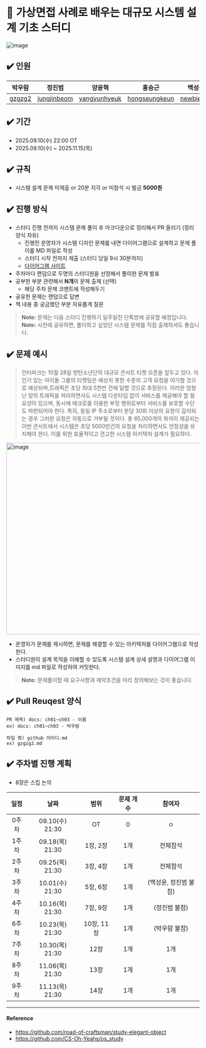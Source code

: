 # 📌 가상면접 사례로 배우는 대규모 시스템 설계 기초 스터디 
![image](https://contents.kyobobook.co.kr/sih/fit-in/400x0/pdt/9788966263158.jpg)


## ✔️ 인원
| 박우람 | 정진범 | 양윤혁 | 홍승근 | 백성윤 | 홍성민 |
| ---| --- | --- | --- | ---- | ---- | 
| [gzgzg2](https://github.com/gzgzg2)|[jungjinbeom](https://github.com/jungjinbeom)|[yangyunhyeuk](https://github.com/yangyunhyeuk) |[hongseungkeun](https://github.com/orgs/book-kitty/people/hongseungkeun) |[newbiebsy](https://github.com/newbiebsy) | [hhpp1205](https://github.com/hhpp1205)|
## ✔️ 기간
- 2025.09.10(수) 22:00 OT
- 2025.09.10(수) ~ 2025.11.15(목)

## ✔️ 규칙
- 시스템 설계 문제 미제출 or 20분 지각 or 미참석 시 벌금 **5000원** 

## ✔️ 진행 방식
- 스터디 진행 전까지 시스템 문제 풀이 후 마크다운으로 정리해서 PR 올리기 (정리 양식 자유)
  - 진행전 운영자가 시스템 디자인 문제를 내면 다이어그램으로 설계하고 문제 풀이를 MD 파일로 작성
  - 스터디 시작 전까지 제출 (스터디 당일 9시 30분까지)
  - [다이어그램 사이트](https://excalidraw.com/)
- 주차마다 랜덤으로 두명의 스터디원을 선정해서 풀이한 문제 발표
- 공부한 부분 관련해서 **N개**의 문제 출제 (선택)
  - 해당 주차 문제 코멘트에 작성해두기
- 공유한 문제는 랜덤으로 답변
- 책 내용 중 궁금했던 부분 자유롭게 질문
> **Note:** 문제는 다음 스터디 진행하기 일주일전 단톡방에 공유할 예정입니다.  
> **Note:** 사전에 공유하면, 풀이하고 싶었던 시스템 문제를 직접 출제하셔도 좋습니다. 

## ✔️ 문제 예시
> 인터파크는 10월 28일 방탄소년단의 대규모 콘서트 티켓 오픈을 앞두고 있다. 이 인기 있는 아이돌 그룹의 티켓팅은 예상치 못한 수준의 고객 요청을 야기할 것으로 예상되며,트래픽은 초당 최대 5천만 건에 달할 것으로 추정된다.
> 이러한 엄청난 양의 트래픽을 처리하면서도 시스템 다운타임 없이 서비스를 제공해야 할 필요성이 있으며, 동시에 매크로를 이용한 부정 행위로부터 서비스를 보호할 수단도 마련되어야 한다.
> 특히, 동일 IP 주소로부터 분당 30회 이상의 요청이 감지되는 경우 그러한 요청은 자동으로 거부될 것이다. 총 65,000개의 좌석이 제공되는 이번 콘서트에서 시스템은 초당 5000만건의 요청을 처리하면서도 안정성을 유지해야 한다.
> 이를 위한 효율적이고 견고한 시스템 아키텍처 설계가 필요하다.

<img width="700" height="500" alt="image" src="https://github.com/user-attachments/assets/57545ee0-05ad-4a4a-bf8b-71d641ccdd4b" />


- 운영자가 문제를 제시하면, 문제를 해결할 수 있는 아키텍처를 다이어그램으로 작성한다.
- 스터디원이 설계 목적을 이해할 수 있도록 시스템 설계 상세 설명과 다이어그램 이미지를 md 파일로 작성하여 커밋한다.
> **Note:** 문제풀이할 때 요구사항과 제약조건을 미리 정의해보는 것이 좋습니다.
  

## ✔️ Pull Reuqest 양식
```text
PR 제목) docs: ch01~ch03 - 이름
ex) docs: ch01~ch03 - 박우람

파일 명) github 아이디.md
ex) gzgzg2.md
```

## ✔️ 주차별 진행 계획
- 8장은 스킵 논의
  
|일정|날짜|범위|문제 개수|참여자
|:--:|:--:|:--:|:--:|:--:|
|0주차| 09.10(수) 21:30|OT|0|ㅇ | 
|1주차| 09.18(목) 21:30|1장, 2장| 1개| 전체참석| 
|2주차| 09.25(목) 21:30|3장, 4장| 1개 |전체참석|
|3주차| 10.01(수) 21:30|5장, 6장| 1개 |(백성윤, 정진범 불참)|
|4주차| 10.16(목) 21:30|7장, 9장| 1개 |(정진범 불참)|
|6주차| 10.23(목) 21:30|10장, 11장| 1개 |(박우람 불참)|
|7주차| 10.30(목) 21:30|12장| 1개 |1개|
|8주차| 11.06(목) 21:30|13장| 1개 |1개|
|9주차| 11.13(목) 21:30|14장| 1개 |1개|
---

#### Reference 
- https://github.com/road-of-craftsman/study-elegant-object
- https://github.com/CS-Oh-Yeahs/os_study    
